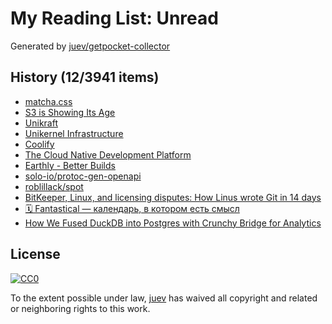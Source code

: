 # My Reading List: Unread

Generated by [juev/getpocket-collector](https://github.com/juev/getpocket-collector)

## History (12/3941 items)

- [matcha.css](https://matcha.mizu.sh)
- [S3 is Showing Its Age](https://materializedview.io/p/s3-is-showing-its-age)
- [Unikraft](https://unikraft.org/)
- [Unikernel Infrastructure](https://nanovms.com/)
- [Coolify](https://coolify.io)
- [The Cloud Native Development Platform](https://encore.dev/)
- [Earthly - Better Builds](https://earthly.dev/)
- [solo-io/protoc-gen-openapi](https://github.com/solo-io/protoc-gen-openapi)
- [roblillack/spot](https://github.com/roblillack/spot)
- [BitKeeper, Linux, and licensing disputes: How Linus wrote Git in 14 days](https://graphite.dev/blog/bitkeeper-linux-story-of-git-creation)
- [🗓️ Fantastical — календарь, в котором есть смысл](https://blog.afadeev.com/RAG4j7sIM44)
- [How We Fused DuckDB into Postgres with Crunchy Bridge for Analytics](https://crunchydata.com/blog/how-we-fused-duckdb-into-postgres-with-crunchy-bridge-for-analytics)

## License

[![CC0](https://mirrors.creativecommons.org/presskit/buttons/88x31/svg/cc-zero.svg)](https://creativecommons.org/publicdomain/zero/1.0/)

To the extent possible under law, [juev](https://github.com/juev) has waived all copyright and related or neighboring rights to this work.
